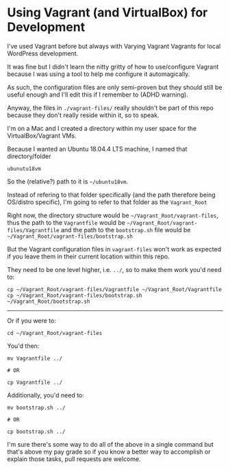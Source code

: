 # Using Vagrant (and VirtualBox) for Development

I've used Vagrant before but always with Varying Vagrant Vagrants for local WordPress development.

It was fine but I didn't learn the nitty gritty of how to use/configure Vagrant because I was using a tool to help me configure it automagically.

As such, the configuration files are only semi-proven but they should still be useful enough and I'll edit this if I remember to (ADHD warning).

Anyway, the files in `./vagrant-files/` really shouldn't be part of this repo because they don't really reside within it, so to speak.

I'm on a Mac and I created a directory within my user space for the VirtualBox/Vagrant VMs.

Because I wanted an Ubuntu 18.04.4 LTS machine, I named that directory/folder 
```
ubunutu18vm
```

So the (relative?) path to it is `~/ubuntu18vm`.

Instead of refering to that folder specifically (and the path therefore being OS/distro specific), I'm going to refer to that folder as the `Vagrant_Root`

Right now, the directory structure would be `~/Vagrant_Root/vagrant-files`,
thus the path to the `Vagrantfile` would be `~/Vagrant_Root/vagrant-files/Vagrantfile` and the path to the `bootstrap.sh` file would be `~/Vagrant_Root/vagrant-files/bootstrap.sh`

But the Vagrant configuration files in `vagrant-files` won't work as expected if you leave them in their current location within this repo.

They need to be one level higher, i.e. `../`, so to make them work you'd need to:
```
cp ~/Vagrant_Root/vagrant-files/Vagrantfile ~/Vagrant_Root/Vagrantfile
cp ~/Vagrant_Root/vagrant-files/bootstrap.sh ~/Vagrant_Root/bootstrap.sh
```

---------------

Or if you were to:
```
cd ~/Vagrant_Root/vagrant-files
```
You'd then:
```
mv Vagrantfile ../

# OR

cp Vagrantfile ../
```

Additionally, you'd need to:
```
mv bootstrap.sh ../

# OR

cp bootstrap.sh ../
```

I'm sure there's some way to do all of the above in a single command but that's above my pay grade so if you know a better way to accomplish or explain those tasks, pull requests are welcome.

